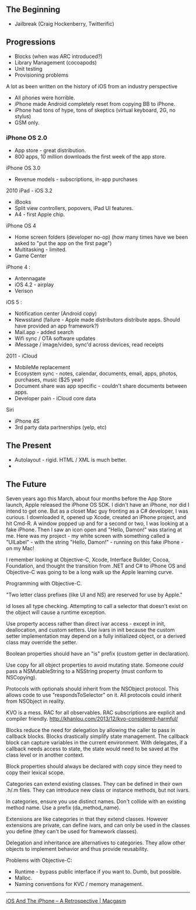 ## The Beginning ##

* Jailbreak (Craig Hockenberry, Twitterific)

## Progressions ##

* Blocks (when was ARC introduced?)
* Library Management (cocoapods)
* Unit testing
* Provisioning problems

A lot as been written on the history of iOS from an industry perspective
  * All phones were horrible.
  * iPhone made Android completely reset from copying BB to iPhone.
  * iPhone had tons of hype, tons of skeptics (virtual keyboard, 2G, no stylus)
  * GSM only.

### iPhone OS 2.0 ###

* App store - great distribution.
* 800 apps, 10 million downloads the first week of the app store.


iPhone OS 3.0
  * Revenue models - subscriptions, in-app purchases


2010 iPad - iOS 3.2

  * iBooks
  * Split view controllers, popovers, iPad UI features.
  * A4 - first Apple chip.

iPhone OS 4
  * Home screen folders (developer no-op) (how many times have we been asked to "put the app on the first page")
  * Multitasking - limited.
  * Game Center

iPhone 4 :
* Antennagate
* iOS 4.2 - airplay
* Verison

iOS 5 :
* Notification center (Android copy)
* Newsstand (failure - Apple made distributors distribute apps. Should have provided an app framework?)
* Mail.app - added search
* Wifi sync / OTA software updates
* iMessage / image/video, sync'd across devices, read receipts

2011 - iCloud

* MobileMe replacement
* Ecosystem sync - notes, calendar, documents, email, apps, photos, purchases, music ($25 year)
* Document share was app specific - couldn't share documents between apps.
* Developer pain - iCloud core data

Siri
* iPhone 4S
* 3rd party data partnerships (yelp, etc)








## The Present ##

* Autolayout - rigid. HTML / XML is much better.
*

## The Future ##


Seven years ago this March, about four months before the App Store launch, Apple released the iPhone OS SDK. I didn't have an iPhone, nor did I intend to get one. But as a closet Mac guy fronting as a C# developer, I was curious. I downloaded it, opened up Xcode, created an iPhone project, and hit Cmd-R. A window popped up and for a second or two, I was looking at a fake iPhone. Then I saw an icon open and "Hello, Damon!" was staring at me. Here was my project - my white screen with something called a "UILabel" - with the string "Hello, Damon!" - running on this fake iPhone - on my Mac!








I remember looking at Objective-C, Xcode, Interface Builder, Cocoa, Foundation, and  thought the transition from .NET and C# to iPhone OS and Objective-C was going to be a long walk up the Apple learning curve.

Programming with Objective-C.

"Two letter class prefixes (like UI and NS) are reserved for use by Apple."

id loses all type checking. Attempting to call a selector that doesn't exist on the object will cause a runtime exception.

Use property access rather than direct ivar access - except in init, deallocation, and custom setters. Use ivars in init because the custom setter implementation may depend on a fully initialized object, or a derived class may override the setter.

Boolean properties should have an "is" prefix (custom getter in declaration).

Use copy for all object properties to avoid mutating state. Someone *could* pass a NSMutableString to a NSString property (must conform to NSCopying).

Protocols with optionals should inherit from the NSObject protocol. This allows code to use "respondsToSelector" on it. All protocols could inherit from NSObject in reality.

KVO is a mess. RAC for all observables. RAC subscriptions are explicit and compiler friendly.
http://khanlou.com/2013/12/kvo-considered-harmful/

Blocks reduce the need for delegation by allowing the caller to pass in callback blocks. Blocks drastically simplify state management. The callback block can capture variables in the current environment. With delegates, if a callback needs access to state, the state would need to be saved at the class level or in another context.

Block properties should always be declared with copy since they need to copy their lexical scope.

Categories can extend existing classes. They can be defined in their own  .h/.m files. They can introduce new class or instance methods, but not ivars.

In categories, ensure you use distinct names. Don't collide with an existing method name. Use a prefix (da_method_name).

Extensions are like categories in that they extend classes. However extensions are private, can define ivars, and can only be used in the classes you define (they can't be used for framework classes).

Delegation and inheritance are alternatives to categories. They allow other objects to implement behavior and thus provide reusability.

Problems with Objective-C:
* Runtime - bypass public interface if you want to. Dumb, but possible.
* Malloc.
* Naming conventions for KVC / memory management.


--------

[iOS And The iPhone – A Retrospective | Macgasm](http://www.macgasm.net/2012/09/18/the-history-of-ios-thus-far/)
